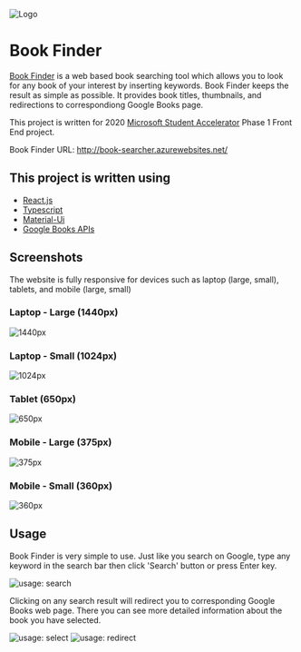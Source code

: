 ![Logo](./images/Logo.PNG)

# Book Finder

[Book Finder](http://book-searcher.azurewebsites.net/) is a web based book searching tool which allows you to look for any book of your interest by inserting keywords. Book Finder keeps the result as simple as possible. It provides book titles, thumbnails, and redirections to correspondiong Google Books page. 

This project is written for 2020 [Microsoft Student Accelerator] Phase 1 Front End project.

Book Finder URL: http://book-searcher.azurewebsites.net/

## This project is written using
- [React.js]
- [Typescript]
- [Material-Ui]
- [Google Books APIs]

## Screenshots
The website is fully responsive for devices such as laptop (large, small), tablets, and mobile (large, small)

### Laptop - Large (1440px)
![1440px](./images/Laptop-large-1440px.PNG)

### Laptop - Small (1024px)
![1024px](./images/Laptop-small-1024px.PNG)

### Tablet (650px)
![650px](./images/Tablet-650px.PNG)

### Mobile - Large (375px)
![375px](./images/Mobile-large-375px.PNG)

### Mobile - Small (360px)
![360px](./images/Mobile-small-360px.PNG)

## Usage
Book Finder is very simple to use. Just like you search on Google, type any keyword in the search bar then click 'Search' button or press Enter key.

![usage: search](./images/Usage_1.PNG)

Clicking on any search result will redirect you to corresponding Google Books web page. There you can see more detailed information about the book you have selected.

![usage: select](./images/Usage_2.PNG)
![usage: redirect](./images/Usage_3.PNG)

[Microsoft Student Accelerator]: https://nzmsa.netlify.app/MSAProgramme
[Typescript]: https://www.typescriptlang.org/
[React.js]: https://reactjs.org/
[Material-Ui]: https://material-ui.com/
[Google Books APIs]: https://developers.google.com/books
